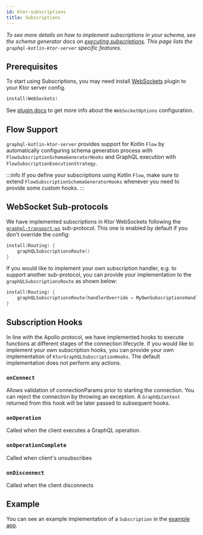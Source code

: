 ```yaml
---
id: ktor-subscriptions
title: Subscriptions
---
```

_To see more details on how to implement subscriptions in your schema, see the schema generator docs on [executing subscriptions](../../schema-generator/execution/subscriptions.md).
This page lists the `graphql-kotlin-ktor-server` specific features._

## Prerequisites

To start using Subscriptions, you may need install [WebSockets](https://ktor.io/docs/websocket.html) plugin to your Ktor server config.
```kotlin
install(WebSockets)
```
See [plugin docs](https://ktor.io/docs/websocket.html#configure) to get more info about the `WebSocketOptions` configuration.

## Flow Support

`graphql-kotlin-ktor-server` provides support for Kotlin `Flow` by automatically configuring schema generation process with `FlowSubscriptionSchemaGeneratorHooks`
and GraphQL execution with `FlowSubscriptionExecutionStrategy`.

:::info
If you define your subscriptions using Kotlin `Flow`, make sure to extend `FlowSubscriptionSchemaGeneratorHooks` whenever you need to provide some custom hooks.
:::

## WebSocket Sub-protocols

We have implemented subscriptions in Ktor WebSockets following the [`graphql-transport-ws`](https://github.com/enisdenjo/graphql-ws/blob/master/PROTOCOL.md) sub-protocol.
This one is enabled by default if you don't override the config:

```kotlin
install(Routing) {
    graphQLSubscriptionsRoute()
}
```

If you would like to implement your own subscription handler, e.g. to support another sub-protocol, you can provide your implementation to the `graphQLSubscriptionsRoute`
as shown below:

```kotlin
install(Routing) {
    graphQLSubscriptionsRoute(handlerOverride = MyOwnSubscriptionsHandler())
}
```

## Subscription Hooks

In line with the Apollo protocol, we have implemented hooks to execute functions at different stages of the connection lifecycle.
If you would like to implement your own subscription hooks, you can provide your own implementation of `KtorGraphQLSubscriptionHooks`. The default implementation does not perform any actions.

### `onConnect`
Allows validation of connectionParams prior to starting the connection.
You can reject the connection by throwing an exception.
A `GraphQLContext` returned from this hook will be later passed to subsequent hooks.

### `onOperation`
Called when the client executes a GraphQL operation.

### `onOperationComplete`
Called when client's unsubscribes

### `onDisconnect`
Called when the client disconnects

## Example

You can see an example implementation of a `Subscription` in the [example app](https://github.com/ExpediaGroup/graphql-kotlin/blob/master/examples/server/ktor-server/src/main/kotlin/com/expediagroup/graphql/examples/server/ktor/schema/ExampleSubscriptionService.kt).
